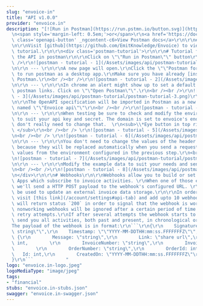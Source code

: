 ```yaml
---
slug: "envoice-in"
title: "API v1.0.0"
provider: "envoice.in"
description: "[![Run in Postman](https://run.pstmn.io/button.svg)](https://app.getpostman.com/run-collection/80638214aa04722c9203)\r\
  \n<span style='margin-left: 0.5em;'>or</span>\r\n<a href='https://documenter.getpostman.com/view/3559821/TVeqcn2L'\
  \ class='openapi-button' _ngcontent-c6>View Postman docs</a>\r\n\r\n# Quickstart\r\
  \n\r\nVisit [github](https://github.com/EmitKnowledge/Envoice) to view the quickstart\
  \ tutorial.\r\n\r\n<div class='postman-tutorial'>\r\n\r\n# Tutorial for running\
  \ the API in postman\r\n\r\nClick on \"\"Run in Postman\"\" button\r\n<br /><br\
  \ />\r\n![postman - tutorial - 1](/Assets/images/api/postman-tutorial/postman-tutorial-1.png)\r\
  \n\r\n --- \r\n\r\nA new page will open.\r\nClick the \"\"Postman for windows\"\"\
  \ to run postman as a desktop app.\r\nMake sure you have already [installed](https://www.getpostman.com/docs/postman/launching_postman/installation_and_updates)\
  \ Postman.\r\n<br /><br />\r\n![postman - tutorial - 2](/Assets/images/api/postman-tutorial/postman-tutorial-2.png)\r\
  \n\r\n --- \r\n\r\nIn chrome an alert might show up to set a default app for opening\
  \ postman links. Click on \"\"Open Postman\"\".\r\n<br /><br />\r\n![postman - tutorial\
  \ - 3](/Assets/images/api/postman-tutorial/postman-tutorial-3.png)\r\n\r\n --- \r\
  \n\r\nThe OpenAPI specification will be imported in Postman as a new collection\
  \ named \"\"Envoice api\"\"\r\n<br /><br />\r\n![postman - tutorial - 4](/Assets/images/api/postman-tutorial/postman-tutorial-4.png)\r\
  \n\r\n --- \r\n\r\nWhen testing be sure to check and modify the environment variables\
  \ to suit your api key and secret. The domain is set to envoice's endpoint so you\
  \ don't really need to change that.  \r\n<sub>\\*Eye button in top right corner\
  \ </sub>\r\n<br /><br /> \r\n![postman - tutorial - 5](/Assets/images/api/postman-tutorial/postman-tutorial-5.png)\r\
  \n<br /><br /> \r\n![postman - tutorial - 6](/Assets/images/api/postman-tutorial/postman-tutorial-6.png)\r\
  \n\r\n --- \r\n\r\nYou don't need to change the values of the header parameters,\
  \ because they will be replaced automatically when you send a request with real\
  \ values from the environment configured in the previous step.\r\n<br /><br />\r\
  \n![postman - tutorial - 7](/Assets/images/api/postman-tutorial/postman-tutorial-7.png)\r\
  \n\r\n --- \r\n\r\nModify the example data to suit your needs and send a request.\r\
  \n<br /><br />\r\n![postman - tutorial - 8](/Assets/images/api/postman-tutorial/postman-tutorial-8.png)\r\
  \n</div>\r\n\r\n# Webhooks\r\n\r\nWebhooks allow you to build or set up Envoice\
  \ Apps which subscribe to invoice activities. \r\nWhen one of those events is triggered,\
  \ we'll send a HTTP POST payload to the webhook's configured URL. \r\nWebhooks can\
  \ be used to update an external invoice data storage.\r\n\r\nIn order to use webhooks\
  \ visit [this link](/account/settings#api-tab) and add upto 10 webhook urls that\
  \ will return status `200` in order to signal that the webhook is working.\r\nAll\
  \ nonworking webhooks will be ignored after a certain period of time and several\
  \ retry attempts.\r\nIf after several attempts the webhook starts to work, we will\
  \ send you all activities, both past and present, in chronological order.\r\n\r\n\
  The payload of the webhook is in format:\r\n```\r\n{\r\n    Signature: \"\"sha256\
  \ string\"\",\r\n    Timestamp: \"\"YYYY-MM-DDTHH:mm:ss.FFFFFFFZ\"\",\r\n    Activity:\
  \ {\r\n        Message: \"string\",\r\n        Link: \"share url\",\r\n        Type:\
  \ int,        \r\n        InvoiceNumber: \"string\",\r\n        InvoiceId: int,\
  \        \r\n        OrderNumber: \"string\",\r\n        OrderId: int,\r\n     \
  \   Id: int,\r\n        CreatedOn: \"YYYY-MM-DDTHH:mm:ss.FFFFFFFZ\"\r\n    }\r\n\
  }\r\n```            "
logo: "envoice.in-logo.jpeg"
logoMediaType: "image/jpeg"
tags:
- "financial"
stubs: "envoice.in-stubs.json"
swagger: "envoice.in-swagger.json"
---
```

